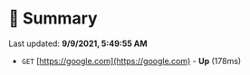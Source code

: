 # 📖 Summary
Last updated: **9/9/2021, 5:49:55 AM**

- `GET` [https://google.com](https://google.com) - **Up** (178ms)
